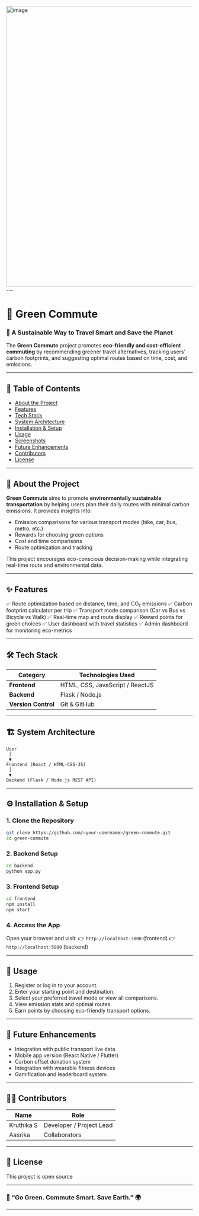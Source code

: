 <img width="1895" height="758" alt="image" src="https://github.com/user-attachments/assets/d60f7167-a6a3-49bb-81b1-9f59485fd6f7" />
---

# 🌱 Green Commute

### 🚴 A Sustainable Way to Travel Smart and Save the Planet

The **Green Commute** project promotes **eco-friendly and cost-efficient commuting** by recommending greener travel alternatives, tracking users' carbon footprints, and suggesting optimal routes based on time, cost, and emissions.

---

## 🧭 Table of Contents

* [About the Project](#about-the-project)
* [Features](#features)
* [Tech Stack](#tech-stack)
* [System Architecture](#system-architecture)
* [Installation & Setup](#installation--setup)
* [Usage](#usage)
* [Screenshots](#screenshots)
* [Future Enhancements](#future-enhancements)
* [Contributors](#contributors)
* [License](#license)

---

## 📝 About the Project

**Green Commute** aims to promote **environmentally sustainable transportation** by helping users plan their daily routes with minimal carbon emissions.
It provides insights into:

* Emission comparisons for various transport modes (bike, car, bus, metro, etc.)
* Rewards for choosing green options
* Cost and time comparisons
* Route optimization and tracking

This project encourages eco-conscious decision-making while integrating real-time route and environmental data.

---

## ✨ Features

✅ Route optimization based on distance, time, and CO₂ emissions
✅ Carbon footprint calculator per trip
✅ Transport mode comparison (Car vs Bus vs Bicycle vs Walk)
✅ Real-time map and route display
✅ Reward points for green choices
✅ User dashboard with travel statistics
✅ Admin dashboard for monitoring eco-metrics

---

## 🛠️ Tech Stack

| Category            | Technologies Used                           |
| ------------------- | ------------------------------------------- |
| **Frontend**        | HTML, CSS, JavaScript / ReactJS             |
| **Backend**         | Flask / Node.js                             |
| **Version Control** | Git & GitHub                                |

---

## 🏗️ System Architecture

```
User
 │
 ▼
Frontend (React / HTML-CSS-JS)
 │
 ▼
Backend (Flask / Node.js REST API)
```
---

## ⚙️ Installation & Setup

### 1. Clone the Repository

```bash
git clone https://github.com/<your-username>/green-commute.git
cd green-commute
```

### 2. Backend Setup

```bash
cd backend
python app.py
```

### 3. Frontend Setup

```bash
cd frontend
npm install
npm start
```

### 4. Access the App

Open your browser and visit:
👉 `http://localhost:3000` (frontend)
👉 `http://localhost:5000` (backend)

---

## 🚀 Usage

1. Register or log in to your account.
2. Enter your starting point and destination.
3. Select your preferred travel mode or view all comparisons.
4. View emission stats and optimal routes.
5. Earn points by choosing eco-friendly transport options.

---

## 🔮 Future Enhancements

* Integration with public transport live data
* Mobile app version (React Native / Flutter)
* Carbon offset donation system
* Integration with wearable fitness devices
* Gamification and leaderboard system

---

## 👩‍💻 Contributors

| Name              | Role                     |
| ----------------- | ------------------------ |
| Kruthika S        | Developer / Project Lead |
| Aasrika           | Collaborators            |

---

## 📄 License

This project is open source

---

### 💚 “Go Green. Commute Smart. Save Earth.” 🌍

---
